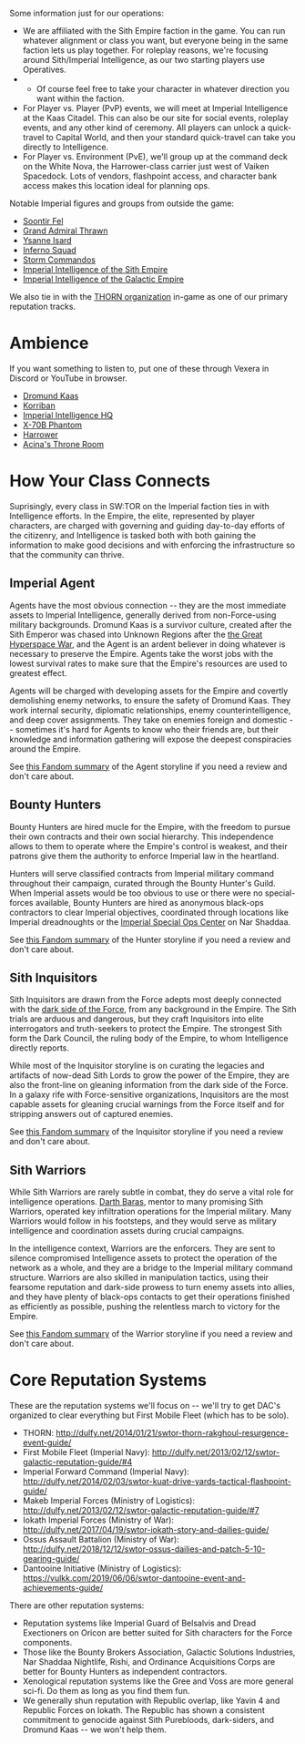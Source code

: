 Some information just for our operations:
* We are affiliated with the Sith Empire faction in the game. You can run whatever alignment or class you want, but everyone being in the same faction lets us play together. For roleplay reasons, we're focusing around Sith/Imperial Intelligence, as our two starting players use Operatives.
* * Of course feel free to take your character in whatever direction you want within the faction.
* For Player vs. Player (PvP) events, we will meet at Imperial Intelligence at the Kaas Citadel. This can also be our site for social events, roleplay events, and any other kind of ceremony. All players can unlock a quick-travel to Capital World, and then your standard quick-travel can take you directly to Intelligence.
* For Player vs. Environment (PvE), we'll group up at the command deck on the White Nova, the Harrower-class carrier just west of Vaiken Spacedock. Lots of vendors, flashpoint access, and character bank access makes this location ideal for planning ops.

Notable Imperial figures and groups from outside the game:
* [Soontir Fel](https://starwars.fandom.com/wiki/Soontir_Fel)
* [Grand Admiral Thrawn](https://starwars.fandom.com/wiki/Mitth%27raw%27nuruodo)
* [Ysanne Isard](https://starwars.fandom.com/wiki/Ysanne_Isard)
* [Inferno Squad](https://starwars.fandom.com/wiki/Inferno_Squad)
* [Storm Commandos](https://starwars.fandom.com/wiki/Storm_commando)
* [Imperial Intelligence of the Sith Empire](https://starwars.fandom.com/wiki/Imperial_Intelligence_%28Sith_Empire%29)
* [Imperial Intelligence of the Galactic Empire](https://starwars.fandom.com/wiki/Imperial_Intelligence/Legends)

We also tie in with the [THORN organization](https://starwars.fandom.com/wiki/The_Hyland_Organization_for_Rakghoul_Neutralization) in-game as one of our primary reputation tracks.

# Ambience
If you want something to listen to, put one of these through Vexera in Discord or YouTube in browser.
* [Dromund Kaas](https://youtube.com/watch?v=RLrZpw_kiqo)
* [Korriban](https://youtube.com/watch?v=U_NYdwCIA1c)
* [Imperial Intelligence HQ](https://youtube.com/watch?v=Id1ut4qjWjc)
* [X-70B Phantom](https://youtube.com/watch?v=B30fi-UcsaA)
* [Harrower](https://youtube.com/watch?v=2NnkUSq6Qbc)
* [Acina's Throne Room](https://youtube.com/watch?v=g7S4sfpwXOA)

# How Your Class Connects

Suprisingly, every class in SW:TOR on the Imperial faction ties in with Intelligence efforts. In the Empire, the elite, represented by player characters, are charged with governing and guiding day-to-day efforts of the citizenry, and Intelligence is tasked both with both gaining the information to make good decisions and with enforcing the infrastructure so that the community can thrive.

## Imperial Agent

Agents have the most obvious connection -- they are the most immediate assets to Imperial Intelligence, generally derived from non-Force-using military backgrounds. Dromund Kaas is a survivor culture, created after the Sith Emperor was chased into Unknown Regions after the [the Great Hyperspace War](https://starwars.fandom.com/wiki/Sith_Empire/Legends#Great_Hyperspace_War), and the Agent is an ardent believer in doing whatever is necessary to preserve the Empire. Agents take the worst jobs with the lowest survival rates to make sure that the Empire's resources are used to greatest effect.

Agents will be charged with developing assets for the Empire and covertly demolishing enemy networks, to ensure the safety of Dromund Kaas. They work internal security, diplomatic relationships, enemy counterintelligence, and deep cover assignments. They take on enemies foreign and domestic -- sometimes it's hard for Agents to know who their friends are, but their knowledge and information gathering will expose the deepest conspiracies around the Empire.

See [this Fandom summary](https://starwars.fandom.com/wiki/Cipher_Nine) of the Agent storyline if you need a review and don't care about.

## Bounty Hunters

Bounty Hunters are hired mucle for the Empire, with the freedom to pursue their own contracts and their own social hierarchy. This independence allows to them to operate where the Empire's control is weakest, and their patrons give them the authority to enforce Imperial law in the heartland.

Hunters will serve classified contracts from Imperial military command throughout their campaign, curated through the Bounty Hunter's Guild. When Imperial assets would be too obvious to use or there were no special-forces available, Bounty Hunters are hired as anonymous black-ops contractors to clear Imperial objectives, coordinated through locations like Imperial dreadnoughts or the [Imperial Special Ops Center](https://starwars.fandom.com/wiki/Imperial_Special_Ops_Center) on Nar Shaddaa.

See [this Fandom summary](https://starwars.fandom.com/wiki/Hunter_(individual)) of the Hunter storyline if you need a review and don't care about.

## Sith Inquisitors

Sith Inquisitors are drawn from the Force adepts most deeply connected with the [dark side of the Force](https://starwars.fandom.com/wiki/Dark_side_of_the_Force), from any background in the Empire. The Sith trials are arduous and dangerous, but they craft Inquisitors into elite interrogators and truth-seekers to protect the Empire. The strongest Sith form the Dark Council, the ruling body of the Empire, to whom Intelligence directly reports.

While most of the Inquisitor storyline is on curating the legacies and artifacts of now-dead Sith Lords to grow the power of the Empire, they are also the front-line on gleaning information from the dark side of the Force. In a galaxy rife with Force-sensitive organizations, Inquisitors are the most capable assets for gleaning crucial warnings from the Force itself and for stripping answers out of captured enemies.

See [this Fandom summary](https://starwars.fandom.com/wiki/Darth_Nox) of the Inquisitor storyline if you need a review and don't care about.

## Sith Warriors

While Sith Warriors are rarely subtle in combat, they do serve a vital role for intelligence operations. [Darth Baras](https://starwars.fandom.com/wiki/Darth_Baras), mentor to many promising Sith Warriors, operated key infiltration operations for the Imperial military. Many Warriors would follow in his footsteps, and they would serve as military intelligence and coordination assets during crucial campaigns.

In the intelligence context, Warriors are the enforcers. They are sent to silence compromised Intelligence assets to protect the operation of the network as a whole, and they are a bridge to the Imperial military command structure. Warriors are also skilled in manipulation tactics, using their fearsome reputation and dark-side prowess to turn enemy assets into allies, and they have plenty of black-ops contacts to get their operations finished as efficiently as possible, pushing the relentless march to victory for the Empire.

See [this Fandom summary](https://starwars.fandom.com/wiki/Empire%27s_Wrath) of the Warrior storyline if you need a review and don't care about.

# Core Reputation Systems
These are the reputation systems we'll focus on -- we'll try to get DAC's organized to clear everything but First Mobile Fleet (which has to be solo).

* THORN: http://dulfy.net/2014/01/21/swtor-thorn-rakghoul-resurgence-event-guide/
* First Mobile Fleet (Imperial Navy): http://dulfy.net/2013/02/12/swtor-galactic-reputation-guide/#4
* Imperial Forward Command (Imperial Navy): http://dulfy.net/2014/02/03/swtor-kuat-drive-yards-tactical-flashpoint-guide/
* Makeb Imperial Forces (Ministry of Logistics): http://dulfy.net/2013/02/12/swtor-galactic-reputation-guide/#7
* Iokath Imperial Forces (Ministry of War): http://dulfy.net/2017/04/19/swtor-iokath-story-and-dailies-guide/
* Ossus Assault Battalion (Ministry of War): http://dulfy.net/2018/12/12/swtor-ossus-dailies-and-patch-5-10-gearing-guide/
* Dantooine Initiative (Ministry of Logistics): https://vulkk.com/2019/06/06/swtor-dantooine-event-and-achievements-guide/

There are other reputation systems:
* Reputation systems like Imperial Guard of Belsalvis and Dread Exectioners on Oricon are better suited for Sith characters for the Force components.
* Those like the Bounty Brokers Association, Galactic Solutions Industries, Nar Shaddaa Nightlife, Rishi, and Ordinance Acquisitions Corps are better for Bounty Hunters as independent contractors.
* Xenological reputation systems like the Gree and Voss are more general sci-fi. Do them as long as you find them fun.
* We generally shun reputation with Republic overlap, like Yavin 4 and Republic Forces on Iokath. The Republic has shown a consistent commitment to genocide against Sith Purebloods, dark-siders, and Dromund Kaas -- we won't help them.
